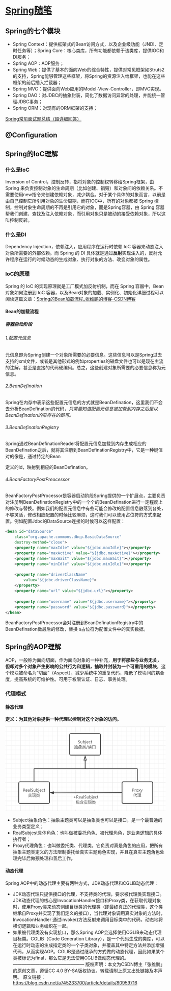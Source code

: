 # [Spring随笔](https://blog.csdn.net/m0_67392931/article/details/124481844)

## Spring的七个模块

- Spring Context：提供框架式的Bean访问方式，以及企业级功能（JNDI、定时任务等）；Spring Core：核心类库，所有功能都依赖于该类库，提供IOC和DI服务；
- Spring AOP：AOP服务；
- Spring Web：提供了基本的面向Web的综合特性，提供对常见框架如Struts2的支持，Spring能够管理这些框架，将Spring的资源注入给框架，也能在这些框架的前后插入拦截器；
- Spring MVC：提供面向Web应用的Model-View-Controller，即MVC实现。
- Spring DAO：对JDBC的抽象封装，简化了数据访问异常的处理，并能统一管理JDBC事务；
- Spring ORM：对现有的ORM框架的支持；

[Spring常见面试题总结（超详细回答）](https://blog.csdn.net/a745233700/article/details/80959716)

## @Configuration

## Spring的IoC理解

### 什么是IoC

Inversion of Control，控制反转，指将对象的控制权转移给Spring框架，由 Spring 来负责控制对象的生命周期（比如创建、销毁）和对象间的依赖关系。不需要使用new指令来创建依赖对象，减少耦合。对于某个具体的对象而言，以前是由自己控制它所引用对象的生命周期，而在IOC中，所有的对象都被 Spring 控制，控制对象生命周期的不再是引用它的对象，而是Spring容器，由 Spring 容器帮我们创建、查找及注入依赖对象，而引用对象只是被动的接受依赖对象，所以这叫控制反转。

### 什么是DI

Dependency Injection，依赖注入，应用程序在运行时依赖 IoC 容器来动态注入对象所需要的外部依赖。而 Spring 的 DI 具体就是通过**反射**实现注入的，反射允许程序在运行的时候动态的生成对象、执行对象的方法、改变对象的属性。

### IoC的原理

Spring 的 IoC 的实现原理就是工厂模式加反射机制，而在 Spring 容器中，Bean 对象如何注册到 IoC 容器，以及Bean对象的加载、实例化、初始化详细过程可以阅读这篇文章：[Spring的Bean加载流程_张维鹏的博客-CSDN博客](https://blog.csdn.net/a745233700/article/details/113840727 "Spring的Bean加载流程_张维鹏的博客-CSDN博客")

#### Bean的加载流程

##### 容器启动阶段

###### 1.配置元信息

元信息即为Spring创建一个对象所需要的必要信息。这些信息可以是Spring过去支持的xml文件，或者是其他形式的例如properties的磁盘文件也可以是现在主流的注解，甚至是直接的代码硬编码。总之，这些创建对象所需要的必要信息称为元信息。

###### 2.BeanDefination

Spring在内存中表示这些配置元信息的方式就是BeanDefination，这里我们不会去分析BeanDefination的代码，*只需要知道配置元信息被加载到内存之后是以BeanDefination的形存在的即可。*

###### 3.BeanDefinationRegistry

Spring通过BeanDefinationReader将配置元信息加载到内存生成相应的BeanDefination之后，就将其注册到BeanDefinationRegistry中，它是一种键值对的像是，通过特定的Bean

定义的id，映射到相应的BeanDefination。

###### 4.BeanFactoryPostPreocessor

BeanFactoryPostProcessor是容器启动阶段Spring提供的一个扩展点，主要负责对注册到BeanDefinationRegistry中的一个个的BeanDefination进行一定程度上的修改与替换。例如我们的配置元信息中有些可能会修改的配置信息散落到各处，不够灵活，修改相应配置的时候比较麻烦，这时我们可以使用占位符的方式来配置。例如配置Jdbc的DataSource连接的时候可以这样配置：

```xml
<bean id="dataSource"  
    class="org.apache.commons.dbcp.BasicDataSource"  
    destroy-method="close">  
    <property name="maxIdle" value="${jdbc.maxIdle}"></property>  
    <property name="maxActive" value="${jdbc.maxActive}"></property>  
    <property name="maxWait" value="${jdbc.maxWait}"></property>  
    <property name="minIdle" value="${jdbc.minIdle}"></property>  
  
    <property name="driverClassName"  
        value="${jdbc.driverClassName}">  
    </property>  
    <property name="url" value="${jdbc.url}"></property>  
  
    <property name="username" value="${jdbc.username}"></property>  
    <property name="password" value="${jdbc.password}"></property>  
</bean>
```

BeanFactoryPostProcessor会对注册到BeanDefinationRegistry中的BeanDefination做最后的修改，替换 `$`占位符为配置文件中的真实数据。

## Spring的AOP理解

AOP，一般称为面向切面，作为面向对象的一种补充，**用于将那些与业务无关，但却对多个对象产生影响的公共行为和逻辑，抽取并封装为一个可重用的模块**，这个模块被命名为“切面”（Aspect），减少系统中的重复代码，降低了模块间的耦合度，提高系统的可维护性。可用于权限认证、日志、事务处理。

### [代理模式](https://www.cnblogs.com/qiyuanc/p/Spring_Proxy.html)

#### 静态代理

**定义：为其他对象提供一种代理以控制对这个对象的访问。**

![](image/Spring随笔/1652363234930.png)

- Subject抽象角色：抽象主题类可以是抽象类也可以是接口，是一个最普通的业务类型定义；
- RealSubjest具体角色：也叫做被委托角色、被代理角色，是业务逻辑的具体执行者；
- Proxy代理角色：也叫做委托类、代理类。它负责对真是角色的应用，把所有抽象主题类定义的方法限制委托给真实主题角色实现，并且在真实主题角色处理完毕后做预处理和善后工作。

#### 动态代理

Spring AOP中的动态代理主要有两种方式，JDK动态代理和CGLIB动态代理：

- JDK动态代理只提供接口的代理，不支持类的代理，要求被代理类实现接口。JDK动态代理的核心是InvocationHandler接口和Proxy类，在获取代理对象时，使用Proxy类来动态创建目标类的代理类（即最终真正的代理类，这个类继承自Proxy并实现了我们定义的接口），当代理对象调用真实对象的方法时， InvocationHandler 通过invoke()方法反射来调用目标类中的代码，动态地将横切逻辑和业务编织在一起。
- 如果被代理类没有实现接口，那么Spring AOP会选择使用CGLIB来动态代理目标类。CGLIB（Code Generation Library），是一个代码生成的类库，可以在运行时动态的生成指定类的一个子类对象，并覆盖其中特定方法并添加增强代码，从而实现AOP。CGLIB是通过继承的方式做的动态代理，因此如果某个类被标记为final，那么它是无法使用CGLIB做动态代理的。
  ————————————————
  版权声明：本文为CSDN博主「张维鹏」的原创文章，遵循CC 4.0 BY-SA版权协议，转载请附上原文出处链接及本声明。
  原文链接：https://blog.csdn.net/a745233700/article/details/80959716
